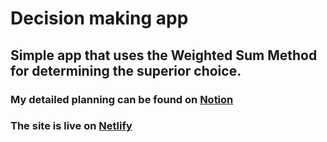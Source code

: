 # Decision making app

## Simple app that uses the **Weighted Sum Method** for determining the superior choice.

### My detailed planning can be found on [Notion](https://energetic-catcher-392.notion.site/Decision-Making-Site-19e453a2228846f0bc84d148a32339a7)
### The site is live on [Netlify](https://decision-making-app.netlify.app/)
